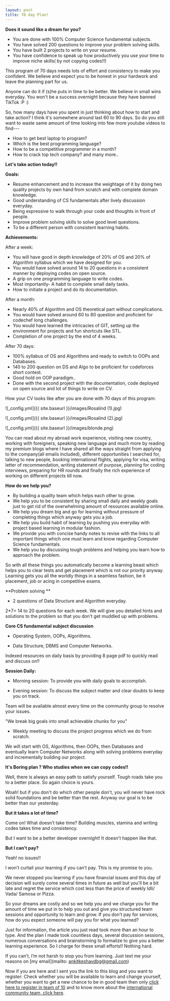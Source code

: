 ```yaml
---
layout: post
title: 70 day Plan!
---
```



**Does it sound like a dream for you?**



*   You are done with 100% Computer Science fundamental subjects.
*   You have solved 200 questions to improve your problem solving skills.
*   You have built 2 projects to write on your resume.
*   You have confidence to speak up how productively you use your time to improve niche skills( by not copying codes!!)

This program of 70 days needs lots of effort and consistency to make you confident. We believe and expect you to be honest in your hardwork and leave the planning part for us.

Anyone can do it if (s)he puts in time to be better. We believe in small wins everyday. You won't be a success overnight because they have banned TikTok :P :)

So, how many days have you spent in just thinking about how to start and take action? I think it's somewhere around last 60 to 90 days. So do you still want to waste same amount of time looking into few more youtube videos to find---
* How to get best laptop to program?
* Which is the best programming language?
* How to be a competitive programmer in a month?
* How to crack top tech company? and many more..

**Let's take action today!!**

**Goals:**



*   Resume enhancement and to increase the weightage of it by doing two quality projects by own hand from scratch and with complete domain knowledge.
*   Good understanding of CS fundamentals after lively discussion everyday.
*   Being expressive to walk through your code and thoughts in front of people.
*   Improve problem solving skills to solve good level questions.
*   To be a different person with consistent learning habits.

**Achievements:**

After a week:



*   You will have good in depth knowledge of 20% of OS and 20% of Algorithm syllabus which we have designed for you.
*   You would have solved around 14 to 20 questions in a consistent manner by deploying codes on open source.
*   A grip on one programming language to write codes.
*   Most importantly- A habit to complete small daily tasks.
*   How to initiate a project and do its documentation.

After a month:



*   Nearly 40% of Algorithm and OS theoretical part without complications.
*   You would have solved around 60 to 80 question and proficient for codechef long challenges.
*   You would have learned the intricacies of GIT, setting up the environment for projects and fun shortcuts like STL.
*   Completion of one project by the end of 4 weeks.

After 70 days:



*   100% syllabus of OS and Algorithms and ready to switch to OOPs and Databases.
*   140 to 200 question on DS and Algo to be proficient for codeforces short contest.
*   Good hold on OOP paradigm..
*   Done with the second project with the documentation, code deployed on open source and lot of things to write on CV.

How your CV looks like after you are done with 70 days of this program: 

![_config.yml]({{ site.baseurl }}/images/Rosalind (1).jpg)


![_config.yml]({{ site.baseurl }}/images/Rosalind (2).jpg)



![_config.yml]({{ site.baseurl }}/images/blonde.png)

You can read about my abroad work experience, visiting new country, working with foreigners, speaking new language and much more by reading my premium blogs where I have shared all the ways straight from applying to the company(all emails included), different opportunities I searched for, talking to new people, booking international flights, applying for visa, writing letter of recommendation, writing statement of purpose, planning for coding interviews, preparing for HR rounds and finally the rich experience of working on different projects till now.

**How do we help you?**



*   By building a quality team which helps each other to grow.
*   We help you to be consistent by sharing small daily and weekly goals just to get rid of the overwhelming amount of resources available online.
*   We help you dream big and go for learning without pressure of completing things which anyway gets you a job.
*   We help you build habit of learning by pushing you everyday with project based learning in modular fashion.
*   We provide you with concise handy notes to revise with the links to all important things which one must learn and know regarding Computer Science fundamentals.
*   We help you by discussing tough problems and helping you learn how to approach the problem.

So with all these things you automatically become a learning beast which helps you to clear tests and get placement which is not our priority anyway. Learning gets you all the worldly things in a seamless fashion, be it placement, job or acing in competitive exams. 

**Problem solving **

* 2 questions of Data Structure and Algorithm everyday.

2*7= 14 to 20 questions for each week. We will give you detailed hints and solutions to the problem so that you don't get muddled up with problems.

**Core CS fundamental subject discussion**

* Operating System, OOPs, Algorithms.

* Data Structure, DBMS and Computer Networks.

Indexed resources on daily basis by providing 8 page pdf to quickly read and discuss on!!

**Session Daily:**

* Morning session: To provide you with daily goals to accomplish.

* Evening session: To discuss the subject matter and clear doubts to keep you on track.

Team will be available almost every time on the community group to resolve your issues.

"We break big goals into small achievable chunks for you"

* Weekly meeting to discuss the project progress which we do from scratch.

We will start with OS, Algorithms, then OOPs, then Databases and eventually learn Computer Networks along with solving problems everyday and incrementally building our project.

**It's Boring plan ? Who studies when we can copy codes!!**

Well, there is always an easy path to satisfy yourself. Tough roads take you to a better place. So again choice is yours.

Woah! but if you don't do which other people don't, you will never have rock solid foundations and be better than the rest. Anyway our goal is to be better than our yesterday.

**But it takes a lot of time?**

Come on! What doesn’t take time? Building muscles, stamina and writing codes takes time and consistency.

But I want to be a better developer overnight! It doesn't happen like that.

**But I can't pay?**

Yeah! no issues!!

I won’t curtail your learning if you can’t pay. This is my promise to you.

We never stopped you learning if you have financial issues and this day of decision will surely come several times in future as well but you'll be a bit late and regret the service which cost less than the price of weekly Idli/ Vada/ Samosa or Pizza.

So your dreams are costly and so we help you and we charge you for the amount of time we put in to help you out and give you structured team sessions and opportunity to learn and grow. If you don’t pay for services, how do you expect someone will pay you for what you learned?

Just for information, the article you just read took more than an hour to type. And the plan I made took countless days, several discussion sessions, numerous conversations and brainstorming to formalize to give you a better learning experience. So I charge for these small efforts!! Nothing hard.

If you can’t, I’m not harsh to stop you from learning. Just text me your reasons on [my email](mailto: ankitkeshavdbg@gmail.com) 

Now if you are here and I sent you the link to this blog and you want to register: Check whether you will be available to learn and change yourself, whether you want to get a new chance to be in good team then only [click here to register in team of 10](https://internsearchin.github.io/register) and to know more about the [international community team, click here](https://internsearchin.github.io).

